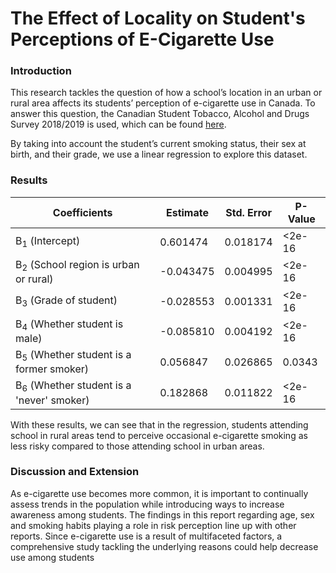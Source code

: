 # The Effect of Locality on Student's Perceptions of E-Cigarette Use

### Introduction
This research tackles the question of how a school’s location in an urban or rural area affects its students’ perception of e-cigarette use in Canada. 
To answer this question, the Canadian Student Tobacco, Alcohol and Drugs Survey 2018/2019 is used, which can be found [here](https://abacus.library.ubc.ca/dataset.xhtml?persistentId=hdl:11272.1/AB2/WEFOHY). 

By taking into account the student’s current smoking status, their sex at birth, and their grade, we use a linear regression to explore this dataset.

### Results

| Coefficients       | Estimate  | Std. Error | P-Value |
|--------------------|-----------|------------|---------|
| &Beta;<sub>1</sub> (Intercept) | 0.601474  | 0.018174   | <2e-16  |
| &Beta;<sub>2</sub> (School region is urban or rural) | -0.043475 | 0.004995   | <2e-16  |
| &Beta;<sub>3</sub> (Grade of student) | -0.028553 | 0.001331   | <2e-16  |
| &Beta;<sub>4</sub> (Whether student is male) | -0.085810 | 0.004192   | <2e-16  |
| &Beta;<sub>5</sub> (Whether student is a former smoker) | 0.056847  | 0.026865   | 0.0343  |
| &Beta;<sub>6</sub> (Whether student is a 'never' smoker) | 0.182868  | 0.011822   | <2e-16  |

With these results, we can see that in the regression, students attending school in rural areas tend to perceive occasional e-cigarette smoking as less risky
compared to those attending school in urban areas.

### Discussion and Extension

As e-cigarette use becomes more common, it is important to continually assess trends in the
population while introducing ways to increase awareness among students.
The findings in this report regarding age, sex and smoking habits playing a role in risk
perception line up with other reports. 
Since e-cigarette use is a result of
multifaceted factors, a comprehensive study tackling the underlying reasons could help decrease
use among students